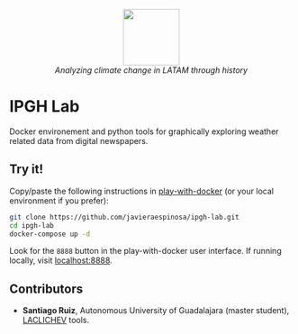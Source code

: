 
<p align="center">
<img src="http://www.trutower.com/wp-content/uploads/2014/07/weather.gif" height="100" width="100"/>
</br>
<em>Analyzing climate change in LATAM through history</em>
</p>

# IPGH Lab

Docker environement and python tools for graphically exploring weather related data from digital newspapers. 


## Try it!  

Copy/paste the following instructions in [play-with-docker](https://labs.play-with-docker.com) (or your local environment if you prefer):

```sh
git clone https://github.com/javieraespinosa/ipgh-lab.git
cd ipgh-lab
docker-compose up -d
```

Look for the `8888` button in the play-with-docker user interface. If running locally, visit [localhost:8888](http://localhost:8888).



## Contributors

* **Santiago Ruiz**, Autonomous University of Guadalajara (master student), [LACLICHEV][1] tools.


[1]: https://github.com/zantiiago0/LACLICHEV
